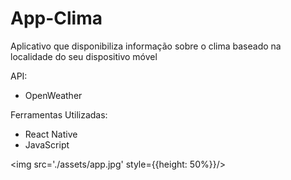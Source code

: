 # App-Clima



Aplicativo que disponibiliza informação sobre o clima baseado na localidade do seu dispositivo móvel

API:
- OpenWeather

Ferramentas Utilizadas:
- React Native
- JavaScript

<img src='./assets/app.jpg' style={{height: 50%}}/>
